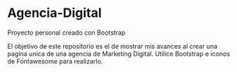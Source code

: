 # Agencia-Digital
Proyecto personal creado con Bootstrap

El objetivo de este repositorio es el de mostrar mis avances al crear una pagina unica de una agencia de Marketing Digital.
Utilice Bootstrap e iconos de Fontawesome para realizarlo.
